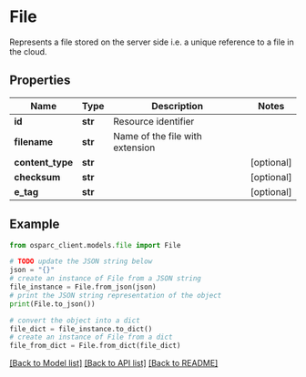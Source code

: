 # File

Represents a file stored on the server side i.e. a unique reference to a file in the cloud.

## Properties

Name | Type | Description | Notes
------------ | ------------- | ------------- | -------------
**id** | **str** | Resource identifier | 
**filename** | **str** | Name of the file with extension | 
**content_type** | **str** |  | [optional] 
**checksum** | **str** |  | [optional] 
**e_tag** | **str** |  | [optional] 

## Example

```python
from osparc_client.models.file import File

# TODO update the JSON string below
json = "{}"
# create an instance of File from a JSON string
file_instance = File.from_json(json)
# print the JSON string representation of the object
print(File.to_json())

# convert the object into a dict
file_dict = file_instance.to_dict()
# create an instance of File from a dict
file_from_dict = File.from_dict(file_dict)
```
[[Back to Model list]](../README.md#documentation-for-models) [[Back to API list]](../README.md#documentation-for-api-endpoints) [[Back to README]](../README.md)


